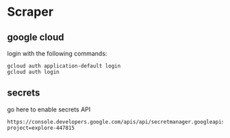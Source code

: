 # Scraper

## google cloud

login with the following commands:

    gcloud auth application-default login
    gcloud auth login

## secrets

go here to enable secrets API

    https://console.developers.google.com/apis/api/secretmanager.googleapis.com/overview?project=explore-447815

